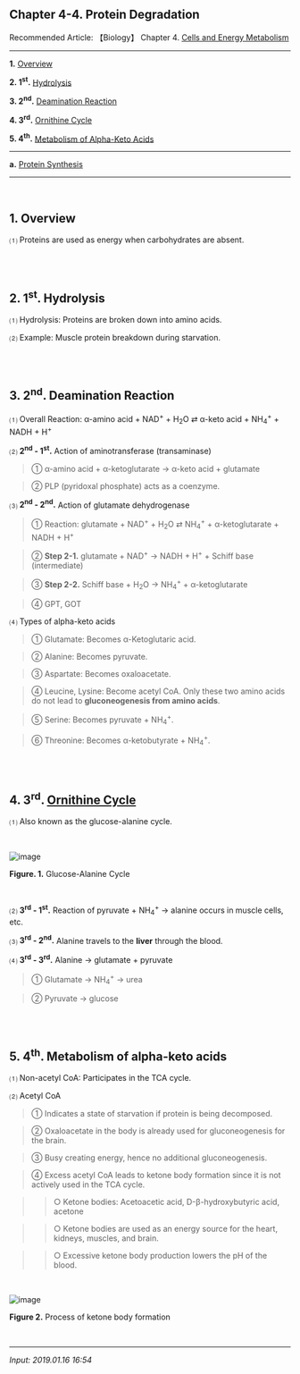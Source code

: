 ## **Chapter 4-4. Protein Degradation**

Recommended Article: 【Biology】 Chapter 4. [Cells and Energy Metabolism](https://jb243.github.io/pages/70)

---

**1.** [Overview](#1-overview)

**2\. 1<sup>st</sup>.** [Hydrolysis](#2-1st-hydrolysis)

**3\. 2<sup>nd</sup>.** [Deamination Reaction](#3-2nd-deamination-reaction)

**4\. 3<sup>rd</sup>.** [Ornithine Cycle](#4-3rd-ornithine-cycle)

**5\. 4<sup>th</sup>.** [Metabolism of Alpha-Keto Acids](#5-4th-metabolism-of-alpha-keto-acids)

---

**a.** [Protein Synthesis](https://jb243.github.io/pages/1418)

---

<br>

## **1\. Overview**

⑴ Proteins are used as energy when carbohydrates are absent.

<br>

<br>

## 2\. 1<sup>st</sup>. Hydrolysis

⑴ Hydrolysis: Proteins are broken down into amino acids.

⑵ Example: Muscle protein breakdown during starvation.

<br>

<br>

## **3\. 2<sup>nd</sup>. Deamination Reaction**

⑴ Overall Reaction: α-amino acid + NAD<sup>+</sup> \+ H<sub>2</sub>O ⇄ α-keto acid + NH<sub>4</sub><sup>+</sup> \+ NADH + H<sup>+</sup>

⑵ **2<sup>nd</sup> \- 1<sup>st</sup>.** Action of aminotransferase (transaminase)

> ① α-amino acid + α-ketoglutarate → α-keto acid + glutamate

> ② PLP (pyridoxal phosphate) acts as a coenzyme.

 ⑶ **2<sup>nd</sup> \- 2<sup>nd</sup>.** Action of glutamate dehydrogenase

> ① Reaction: glutamate + NAD<sup>+</sup> \+ H<sub>2</sub>O ⇄ NH<sub>4</sub><sup>+</sup> \+ α-ketoglutarate + NADH + H<sup>+</sup>

> ② **Step 2-1.** glutamate + NAD<sup>+</sup> → NADH + H<sup>+</sup> + Schiff base (intermediate)

> ③ **Step 2-2.** Schiff base + H<sub>2</sub>O → NH<sub>4</sub><sup>+</sup> + α-ketoglutarate

> ④ GPT, GOT

 ⑷ Types of alpha-keto acids

> ① Glutamate: Becomes α-Ketoglutaric acid.

> ② Alanine: Becomes pyruvate.

> ③ Aspartate: Becomes oxaloacetate.

> ④ Leucine, Lysine: Become acetyl CoA. Only these two amino acids do not lead to **gluconeogenesis from amino acids**.

> ⑤ Serine: Becomes pyruvate + NH<sub>4</sub><sup>+</sup>.

> ⑥ Threonine: Becomes α-ketobutyrate + NH<sub>4</sub><sup>+</sup>.

<br>

<br>

## **4\. 3<sup>rd</sup>. [Ornithine Cycle](https://jb243.github.io/pages/87)**

 ⑴ Also known as the glucose-alanine cycle.

<br>

![image](https://github.com/user-attachments/assets/0d59726b-0b04-4242-873a-0345a191476f)

 **Figure. 1.** Glucose-Alanine Cycle

<Br>

 ⑵ **3<sup>rd</sup> - 1<sup>st</sup>.** Reaction of pyruvate + NH<sub>4</sub><sup>+</sup> → alanine occurs in muscle cells, etc.

 ⑶ **3<sup>rd</sup> - 2<sup>nd</sup>.** Alanine travels to the **liver** through the blood.

 ⑷ **3<sup>rd</sup> - 3<sup>rd</sup>.** Alanine → glutamate + pyruvate

> ① Glutamate → NH<sub>4</sub><sup>+</sup> → urea

> ② Pyruvate → glucose

<br>

<br>

## 5\. 4<sup>th</sup>. Metabolism of alpha-keto acids

⑴ Non-acetyl CoA: Participates in the TCA cycle.

⑵ Acetyl CoA

> ① Indicates a state of starvation if protein is being decomposed.

> ② Oxaloacetate in the body is already used for gluconeogenesis for the brain.

> ③ Busy creating energy, hence no additional gluconeogenesis.

> ④ Excess acetyl CoA leads to ketone body formation since it is not actively used in the TCA cycle.

>> ○ Ketone bodies: Acetoacetic acid, D-β-hydroxybutyric acid, acetone

>> ○ Ketone bodies are used as an energy source for the heart, kidneys, muscles, and brain.

>> ○ Excessive ketone body production lowers the pH of the blood.

<br>

![image](https://github.com/user-attachments/assets/3e47bc8c-49ce-45be-a2ae-955a993f2616)

**Figure 2.** Process of ketone body formation

<br>

---

_Input: 2019.01.16 16:54_
